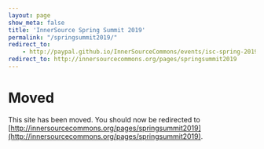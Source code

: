 ```yaml
---
layout: page
show_meta: false
title: 'InnerSource Spring Summit 2019'
permalink: "/springsummit2019/"
redirect_to: 
    - http://paypal.github.io/InnerSourceCommons/events/isc-spring-2019/
redirect_to: http://innersourcecommons.org/pages/springsummit2019
---
```


# Moved

This site has been moved. You should now be redirected to [http://innersourcecommons.org/pages/springsummit2019](http://innersourcecommons.org/pages/springsummit2019).
